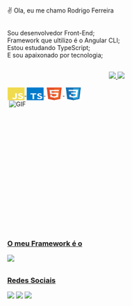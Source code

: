 ✌ Ola, eu me chamo Rodrigo Ferreira
##
Sou desenvolvedor Front-End;<br>
Framework que ultilizo é o Angular CLI;<br>
Estou estudando TypeScript;<br>
E sou apaixonado por tecnologia; 

##

<div align="center">
  <a href="https://github.com/Rodrigodev1998">
  <img height="180em" src="https://github-readme-stats.vercel.app/api?username=Rodrigodev1998&show_icons=true&theme=dark&include_all_commits=true&count_private=true"/>
  <img height="180em" src="https://github-readme-stats.vercel.app/api/top-langs/?username=Rodrigodev1998&layout=compact&langs_count=7&theme=dark"/>
</div>
  
  <div style="display: inline_block"><br>
  <img align="center" alt="Rodrigo-Js" height="30" width="40" src="https://raw.githubusercontent.com/devicons/devicon/master/icons/javascript/javascript-plain.svg">
  <img align="center" alt="Rodrigo-Ts" height="30" width="40" src="https://raw.githubusercontent.com/devicons/devicon/master/icons/typescript/typescript-plain.svg">
  <img align="center" alt="Rodrigo-HTML" height="30" width="40" src="https://raw.githubusercontent.com/devicons/devicon/master/icons/html5/html5-original.svg">
  <img align="center" alt="Rodrigo-CSS" height="30" width="40" src="https://raw.githubusercontent.com/devicons/devicon/master/icons/css3/css3-original.svg">
  <img align="right" alt="GIF" src="https://i.pinimg.com/originals/21/11/61/21116158daaeb1459b4ec0758505e1ad.gif" width="500" height="320"/>
    
</div>
  
  ##
  <h3>O meu Framework é o</h3><img src="https://img.shields.io/badge/angular%20-%23DD0031.svg?&style=for-the-badge&logo=angular&logoColor=white" padding = "10" height="25"/>
  
 ##
  
  <div>
    <h3>Redes Sociais</h3>  
  <a href="#" target="_blank"><img src="https://img.shields.io/badge/-Instagram-%23E4405F?style=for-the-badge&logo=instagram&logoColor=white" target="_blank"></a>	
 <a href="#" target="_blank"><img src="https://img.shields.io/badge/Discord-7289DA?style=for-the-badge&logo=discord&logoColor=white" target="_blank"></a> 
  <a href="#" target="_blank"><img src="https://img.shields.io/badge/-LinkedIn-%230077B5?style=for-the-badge&logo=linkedin&logoColor=white" target="_blank"></a>
    
  </div>
